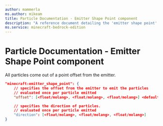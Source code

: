 ```yaml
---
author: mammerla
ms.author: mikeam
title: Particle Documentation - Emitter Shape Point component
description: "A reference document detailing the 'emitter shape point' particle component"
ms.service: minecraft-bedrock-edition
---
```


# Particle Documentation - Emitter Shape Point component

All particles come out of a point offset from the emitter.

```json
"minecraft:emitter_shape_point": {
    // specifies the offset from the emitter to emit the particles
    // evaluated once per particle emitted
    "offset": [<float/molang>, <float/molang>, <float/molang>] <default:[0, 0, 0]>

    // specifies the direction of particles.
    // evaluated once per particle emitted
    "direction": [<float/molang>, <float/molang>, <float/molang>]
}
```

